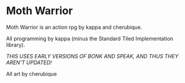 # Moth Warrior

Moth Warrior is an action rpg by kappa and cherubique.

All programming by kappa (minus the Standard Tiled Implementation library).

*THIS USES EARLY VERSIONS OF BONK AND SPEAK, AND THUS THEY AREN'T UPDATED!*

All art by cherubique
